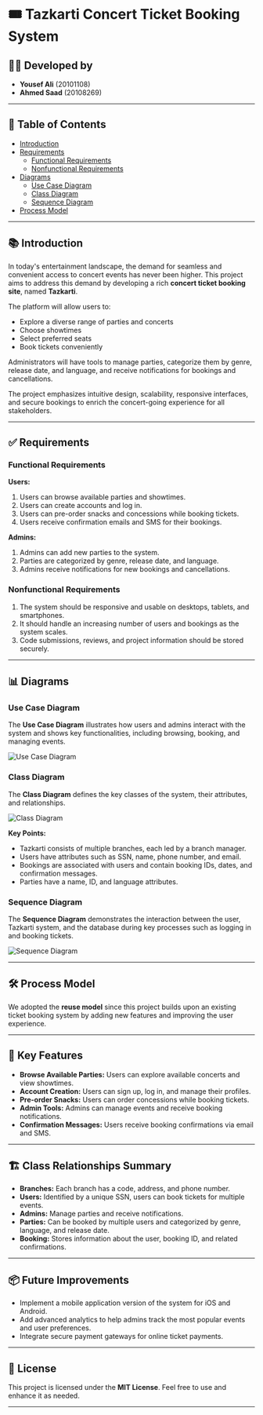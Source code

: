 # 🎟️ Tazkarti Concert Ticket Booking System  

## 👨‍💻 **Developed by**  
- **Yousef Ali** (20101108)  
- **Ahmed Saad** (20108269)  

---

## 📖 **Table of Contents**  
- [Introduction](#introduction)  
- [Requirements](#requirements)  
  - [Functional Requirements](#functional-requirements)  
  - [Nonfunctional Requirements](#nonfunctional-requirements)  
- [Diagrams](#diagrams)  
  - [Use Case Diagram](#use-case-diagram)  
  - [Class Diagram](#class-diagram)  
  - [Sequence Diagram](#sequence-diagram)  
- [Process Model](#process-model)  

---

## 📚 **Introduction**  

In today's entertainment landscape, the demand for seamless and convenient access to concert events has never been higher. This project aims to address this demand by developing a rich **concert ticket booking site**, named **Tazkarti**.  

The platform will allow users to:  
- Explore a diverse range of parties and concerts  
- Choose showtimes  
- Select preferred seats  
- Book tickets conveniently  

Administrators will have tools to manage parties, categorize them by genre, release date, and language, and receive notifications for bookings and cancellations.  

The project emphasizes intuitive design, scalability, responsive interfaces, and secure bookings to enrich the concert-going experience for all stakeholders.  

---

## ✅ **Requirements**  

### **Functional Requirements**  

**Users:**  
1. Users can browse available parties and showtimes.  
2. Users can create accounts and log in.  
3. Users can pre-order snacks and concessions while booking tickets.  
4. Users receive confirmation emails and SMS for their bookings.  

**Admins:**  
1. Admins can add new parties to the system.  
2. Parties are categorized by genre, release date, and language.  
3. Admins receive notifications for new bookings and cancellations.  

### **Nonfunctional Requirements**  
1. The system should be responsive and usable on desktops, tablets, and smartphones.  
2. It should handle an increasing number of users and bookings as the system scales.  
3. Code submissions, reviews, and project information should be stored securely.  

---

## 📊 **Diagrams**  

### **Use Case Diagram**  
The **Use Case Diagram** illustrates how users and admins interact with the system and shows key functionalities, including browsing, booking, and managing events.  

![Use Case Diagram](use.PNG)  

### **Class Diagram**  
The **Class Diagram** defines the key classes of the system, their attributes, and relationships.  

![Class Diagram](class.PNG)  

**Key Points:**  
- Tazkarti consists of multiple branches, each led by a branch manager.  
- Users have attributes such as SSN, name, phone number, and email.  
- Bookings are associated with users and contain booking IDs, dates, and confirmation messages.  
- Parties have a name, ID, and language attributes.  

### **Sequence Diagram**  
The **Sequence Diagram** demonstrates the interaction between the user, Tazkarti system, and the database during key processes such as logging in and booking tickets.  

![Sequence Diagram](sequence.PNG)  

---

## 🛠️ **Process Model**  

We adopted the **reuse model** since this project builds upon an existing ticket booking system by adding new features and improving the user experience.  

---

## 🚀 **Key Features**  
- **Browse Available Parties:** Users can explore available concerts and view showtimes.  
- **Account Creation:** Users can sign up, log in, and manage their profiles.  
- **Pre-order Snacks:** Users can order concessions while booking tickets.  
- **Admin Tools:** Admins can manage events and receive booking notifications.  
- **Confirmation Messages:** Users receive booking confirmations via email and SMS.  

---

## 🏗️ **Class Relationships Summary**  

- **Branches:** Each branch has a code, address, and phone number.  
- **Users:** Identified by a unique SSN, users can book tickets for multiple events.  
- **Admins:** Manage parties and receive notifications.  
- **Parties:** Can be booked by multiple users and categorized by genre, language, and release date.  
- **Booking:** Stores information about the user, booking ID, and related confirmations.  

---

## 📦 **Future Improvements**  
- Implement a mobile application version of the system for iOS and Android.  
- Add advanced analytics to help admins track the most popular events and user preferences.  
- Integrate secure payment gateways for online ticket payments.  

---

## 📜 **License**  
This project is licensed under the **MIT License**. Feel free to use and enhance it as needed.  

---



